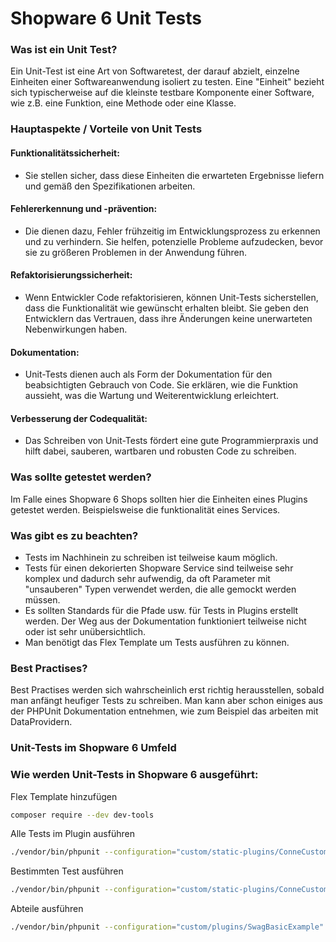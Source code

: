 # Shopware 6 Unit Tests
### Was ist ein Unit Test?
Ein Unit-Test ist eine Art von Softwaretest, der darauf abzielt, einzelne Einheiten einer Softwareanwendung isoliert zu testen.
Eine "Einheit" bezieht sich typischerweise auf die kleinste testbare Komponente einer Software, wie z.B. eine Funktion, eine Methode oder eine Klasse.

### Hauptaspekte / Vorteile von Unit Tests
#### Funktionalitätssicherheit:
  - Sie stellen sicher, dass diese Einheiten die erwarteten Ergebnisse liefern und gemäß den Spezifikationen arbeiten.

#### Fehlererkennung und -prävention:
  - Die dienen dazu, Fehler frühzeitig im Entwicklungsprozess zu erkennen und zu verhindern. Sie helfen, potenzielle Probleme aufzudecken, bevor sie zu größeren Problemen in der Anwendung führen.

#### Refaktorisierungssicherheit:
  - Wenn Entwickler Code refaktorisieren, können Unit-Tests sicherstellen, dass die Funktionalität wie gewünscht erhalten bleibt. Sie geben den Entwicklern das Vertrauen, dass ihre Änderungen keine unerwarteten Nebenwirkungen haben.

#### Dokumentation:
  - Unit-Tests dienen auch als Form der Dokumentation für den beabsichtigten Gebrauch von Code. Sie erklären, wie die Funktion aussieht, was die Wartung und Weiterentwicklung erleichtert.

#### Verbesserung der Codequalität:
  - Das Schreiben von Unit-Tests fördert eine gute Programmierpraxis und hilft dabei, sauberen, wartbaren und robusten Code zu schreiben.

### Was sollte getestet werden?
Im Falle eines Shopware 6 Shops sollten hier die Einheiten eines Plugins getestet werden. Beispielsweise die funktionalität eines Services.

### Was gibt es zu beachten?
- Tests im Nachhinein zu schreiben ist teilweise kaum möglich.
- Tests für einen dekorierten Shopware Service sind teilweise sehr komplex und dadurch sehr aufwendig, da oft Parameter mit "unsauberen" Typen verwendet werden, die alle gemockt werden müssen.
- Es sollten Standards für die Pfade usw. für Tests in Plugins erstellt werden. Der Weg aus der Dokumentation funktioniert teilweise nicht oder ist sehr unübersichtlich.
- Man benötigt das Flex Template um Tests ausführen zu können.

### Best Practises?
Best Practises werden sich wahrscheinlich erst richtig herausstellen, sobald man anfängt heufiger Tests zu schreiben.
Man kann aber schon einiges aus der PHPUnit Dokumentation entnehmen, wie zum Beispiel das arbeiten mit DataProvidern.

### Unit-Tests im Shopware 6 Umfeld

### Wie werden Unit-Tests in Shopware 6 ausgeführt:
Flex Template hinzufügen
```bash
composer require --dev dev-tools
```
Alle Tests im Plugin ausführen
```bash
./vendor/bin/phpunit --configuration="custom/static-plugins/ConneCustomerGroupExtensions"
```
Bestimmten Test ausführen
```bash
./vendor/bin/phpunit --configuration="custom/static-plugins/ConneCustomerGroupExtensions" --filter CurrencyFilterTest
```
Abteile ausführen
```bash
./vendor/bin/phpunit --configuration="custom/plugins/SwagBasicExample" --testsuite "Testsuite"
```
